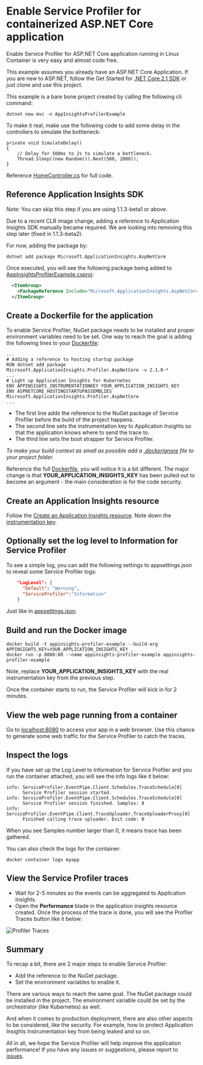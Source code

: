 # Enable Service Profiler for containerized ASP.NET Core application

Enable Service Profiler for ASP.NET Core application running in Linux Container is very easy and almost code free.

This example assumes you already have an ASP.NET Core Application. If you are new to ASP.NET, follow the Get Started for [.NET Core 2.1 SDK](https://dot.net) or just clone and use this project.

This example is a bare bone project created by calling the following cli command:

```shell
dotnet new mvc -n AppInsightsProfilerExample
```

To make it real, make use the following code to add some delay in the controllers to simulate the bottleneck:

```CSharp
private void SimulateDelay()
{
    // Delay for 500ms to 2s to simulate a bottleneck.
    Thread.Sleep((new Random()).Next(500, 2000));
}
```

Reference [HomeController.cs](./Controllers/HomeController.cs) for full code.

## Reference Application Insights SDK

_Note:_ You can skip this step if you are using 1.1.3-beta1 or above.

Due to a recent CLR image change, adding a reference to Application Insights SDK manually became required. We are looking into removing this step later (fixed in 1.1.3-beta2).

For now, adding the package by:

```shell
dotnet add package Microsoft.ApplicationInsights.AspNetCore
```

Once executed, you will see the following package being added to [AppInsightsProfilerExample.csproj](AppInsightsProfilerExample.csproj):

```xml
  <ItemGroup>
    <PackageReference Include="Microsoft.ApplicationInsights.AspNetCore" Version="2.3.0" />
  </ItemGroup>
```

## Create a Dockerfile for the application

To enable Service Profiler, NuGet package needs to be installed and proper environment variables need to be set. One way to reach the goal is adding the following lines to your [Dockerfile](./Dockerfile):

```docker
...
# Adding a reference to hosting startup package
RUN dotnet add package Microsoft.ApplicationInsights.Profiler.AspNetCore -v 2.1.0-*
...
# Light up Application Insights for Kubernetes
ENV APPINSIGHTS_INSTRUMENTATIONKEY YOUR_APPLICATION_INSIGHTS_KEY
ENV ASPNETCORE_HOSTINGSTARTUPASSEMBLIES Microsoft.ApplicationInsights.Profiler.AspNetCore
...
```

* The first line adds the reference to the NuGet package of Service Profiler before the build of the project happens.
* The second line sets the instrumentation key to Application Insights so that the application knows where to send the trace to.
* The third line sets the boot strapper for Service Profiler.

*To make your build context as small as possible add a [.dockerignore](.dockerignore) file to your project folder.*

Reference the full [Dockerfile](./Dockerfile), you will notice it is a bit different. The major change is that **YOUR_APPLICATION_INSIGHTS_KEY** has been pulled out to become an argument - the main consideration is for the code security.

## Create an Application Insights resource

Follow the [Create an Application Insights resource](https://docs.microsoft.com/en-us/azure/application-insights/app-insights-create-new-resource). Note down the [instrumentation key](https://docs.microsoft.com/en-us/azure/application-insights/app-insights-create-new-resource#copy-the-instrumentation-key).

## Optionally set the log level to Information for Service Profiler

To see a simple log, you can add the following settings to appsettings.json to reveal some Service Profiler logs:

```json
    "LogLevel": {
      "Default": "Warning",
      "ServiceProfiler":"Information"
    }
```

Just like in [appsettings.json](./appsettings.json).

## Build and run the Docker image

```shell
docker build -t appinsights-profiler-example --build-arg APPINSIGHTS_KEY=YOUR_APPLICATION_INSIGHTS_KEY .
docker run -p 8080:80 --name appinsights-profiler-example appinsights-profiler-example
```

Note, replace **YOUR_APPLICATION_INSIGHTS_KEY** with the real instrumentation key from the previous step.

Once the container starts to run, the Service Profiler will kick in for 2 minutes.

## View the web page running from a container

Go to [localhost:8080](http://localhost:8080) to access your app in a web browser. Use this chance to generate some web traffic for the Service Profiler to catch the traces.

## Inspect the logs

If you have set up the Log Level to Information for Service Profiler and you run the container attached, you will see the info logs like it below:

```shell
info: ServiceProfiler.EventPipe.Client.Schedules.TraceSchedule[0]
      Service Profiler session started.
info: ServiceProfiler.EventPipe.Client.Schedules.TraceSchedule[0]
      Service Profiler session finished. Samples: 8
info: ServiceProfiler.EventPipe.Client.TraceUploader.TraceUploaderProxy[0]
      Finished calling trace uploader. Exit code: 0
```

When you see Samples number larger than 0, it means trace has been gathered.

You can also check the logs for the container:

```shell
docker container logs myapp
```

## View the Service Profiler traces

* Wait for 2-5 minutes so the events can be aggregated to Application Insights.
* Open the **Performance** blade in the application insights resource created. Once the process of the trace is done, you will see the Profiler Traces button like it below:

![Profiler Traces](../../media/performance-blade.png)

## Summary

To recap a bit, there are 2 major steps to enable Service Profiler:

* Add the reference to the NuGet package.
* Set the environment variables to enable it.

There are various ways to reach the same goal. The NuGet package could be installed in the project. The environment variable could be set by the orchestrator (like Kubernetes) as well.

And when it comes to production deployment, there are also other aspects to be considered, like the security. For example, how to protect Application Insights Instrumentation key from being leaked and so on.

All in all, we hope the Service Profiler will help improve the application performance! If you have any issues or suggestions, please report to [issues](https://github.com/Microsoft/ApplicationInsights-Profiler-AspNetCore/issues).
